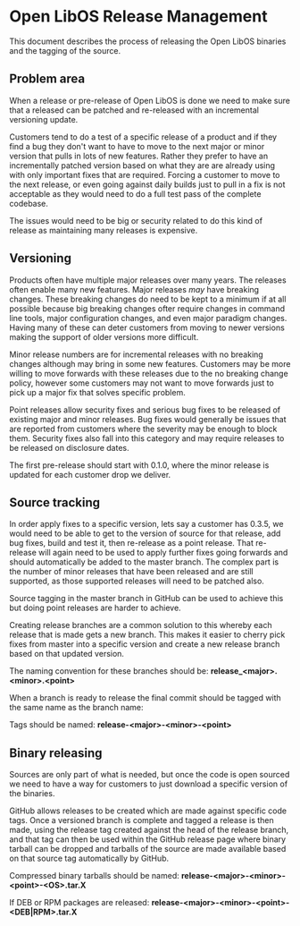 # Open LibOS Release Management

This document describes the process of releasing the Open LibOS binaries and the tagging of the source.

## Problem area

When a release or pre-release of Open LibOS is done we need to make sure that a released can be patched and re-released with an incremental versioning update.

Customers tend to do a test of a specific release of a product and if they find a bug they don't want to have to move to the next major or minor  version that pulls in lots of new features. Rather they prefer to have an incrementally patched version based on what they are are already using with only important fixes that are required. Forcing a customer to move to the next release, or even going against daily builds just to pull in a fix is not acceptable as they would need to do a full test pass of the complete codebase.

The issues would need to be big or security related to do this kind of release as maintaining many releases is expensive.

## Versioning

Products often have multiple major releases over many years. The releases often enable many new features. Major releases _may_ have breaking changes. These breaking changes do need to be kept to a minimum if at all possible because big breaking changes ofter require changes in command line tools, major configuration changes, and even major paradigm changes. Having many of these can deter customers from moving to newer versions making the support of older versions more difficult.

Minor release numbers are for incremental releases with no breaking changes although may bring in some new features. Customers may be more willing to move forwards with these releases due to the no breaking change policy, however some customers may not want to move forwards just to pick up a major fix that solves specific problem.

Point releases allow security fixes and serious bug fixes to be released of existing major and minor releases. Bug fixes would generally be issues that are reported from customers where the severity may be enough to block them. Security fixes also fall into this category and may require releases to be released on disclosure dates.

The first pre-release should start with 0.1.0, where the minor release is updated for each customer drop we deliver.

## Source tracking

In order apply fixes to a specific version, lets say a customer has 0.3.5, we would need to be able to get to the version of source for that release, add bug fixes, build and test it, then re-release as a point release. That re-release will again need to be used to apply further fixes going forwards and should automatically be added to the master branch. The complex part is the number of minor releases that have been released and are still supported, as those supported releases will need to be patched also.

Source tagging in the master branch in GitHub can be used to achieve this but doing point releases are harder to achieve.

Creating release branches are a common solution to this whereby each release that is made gets a new branch. This makes it easier to cherry pick fixes from master into a specific version and create a new release branch based on that updated version.

The naming convention for these branches should be: **release_\<major\>.\<minor\>.\<point\>**

When a branch is ready to release the final commit should be tagged with the same name as the branch name:

Tags should be named: **release-\<major\>-\<minor\>-\<point\>**

## Binary releasing

Sources are only part of what is needed, but once the code is open sourced we need to have a way for customers to just download a specific version of the binaries.

GitHub allows releases to be created which are made against specific code tags. Once a versioned branch is complete and tagged a release is then made, using the release tag created against the head of the release branch, and that tag can then be used within the GitHub release page where binary tarball can be dropped and tarballs of the source are made available based on that source tag automatically by GitHub.

Compressed binary tarballs should be named: **release-\<major\>-\<minor\>-\<point\>-\<OS\>.tar.X**

If DEB or RPM packages are released: **release-\<major\>-\<minor\>-\<point\>-\<DEB|RPM\>.tar.X**
